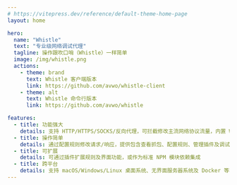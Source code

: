 ```yaml
---
# https://vitepress.dev/reference/default-theme-home-page
layout: home

hero:
  name: "Whistle"
  text: "专业级网络调试代理"
  tagline: 操作跟吹口哨（Whistle）一样简单
  image: /img/whistle.png
  actions:
    - theme: brand
      text: Whistle 客户端版本
      link: https://github.com/avwo/whistle-client
    - theme: alt
      text: Whistle 命令行版本
      link: https://github.com/avwo/whistle

features:
  - title: 功能强大
    details: 支持 HTTP/HTTPS/SOCKS/反向代理，可拦截修改主流网络协议流量，内置 Weinre 等调试工具
  - title: 操作简单
    details: 通过配置规则修改请求/响应，提供包含查看抓包、配置规则、管理插件及调试工具的一站式界面
  - title: 可扩展
    details: 可通过插件扩展规则及界面功能，或作为标准 NPM 模块依赖集成
  - title: 跨平台
    details: 支持 macOS/Windows/Linux 桌面系统、无界面服务器系统及 Docker 等容器化平台
---
```

